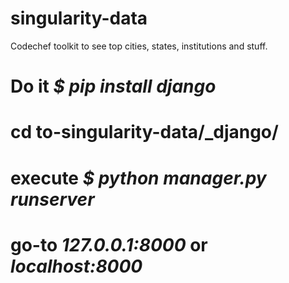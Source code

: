 # singularity-data
Codechef toolkit to see top cities, states, institutions and stuff.

# Do it *$ pip install django*
# cd to-singularity-data/_django/
# execute *$ python manager.py runserver*
# go-to *127.0.0.1:8000* or *localhost:8000*
